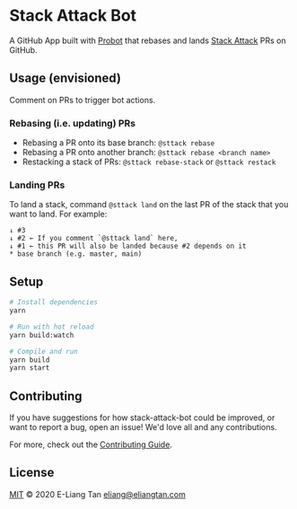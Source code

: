 # Stack Attack Bot

A GitHub App built with [Probot](https://github.com/probot/probot) that
rebases and lands [Stack Attack](https://github.com/taneliang/stack-attack)
PRs on GitHub.

## Usage (envisioned)

Comment on PRs to trigger bot actions.

### Rebasing (i.e. updating) PRs

- Rebasing a PR onto its base branch: `@sttack rebase`
- Rebasing a PR onto another branch: `@sttack rebase <branch name>`
- Restacking a stack of PRs: `@sttack rebase-stack` or `@sttack restack`

### Landing PRs

To land a stack, command `@sttack land` on the last PR of the stack that you
want to land. For example:

```
↓ #3
↓ #2 ← If you comment `@sttack land` here,
↓ #1 ← this PR will also be landed because #2 depends on it
* base branch (e.g. master, main)
```

## Setup

```sh
# Install dependencies
yarn

# Run with hot reload
yarn build:watch

# Compile and run
yarn build
yarn start
```

## Contributing

If you have suggestions for how stack-attack-bot could be improved, or want to report a bug, open an issue! We'd love all and any contributions.

For more, check out the [Contributing Guide](CONTRIBUTING.md).

## License

[MIT](LICENSE) © 2020 E-Liang Tan <eliang@eliangtan.com>
